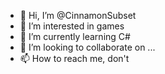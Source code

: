 - 👋 Hi, I’m @CinnamonSubset
- 👀 I’m interested in games
- 🌱 I’m currently learning C#
- 💞️ I’m looking to collaborate on ...
- 📫 How to reach me, don't
<!---
CinnamonSubset/CinnamonSubset is a ✨ special ✨ repository because its `README.md` (this file) appears on your GitHub profile.
You can click the Preview link to take a look at your changes.
--->
